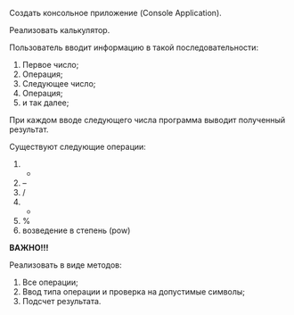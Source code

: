 Создать консольное приложение (Console Application). 

Реализовать калькулятор.

Пользователь вводит информацию в такой последовательности:

1. Первое число;
2. Операция;
3. Следующее число;
4. Операция;
5. и так далее;

При каждом вводе следующего числа программа выводит полученный результат.

Существуют следующие операции:

1. +
2. –
3. /
4. *
5. %
6. возведение в степень (pow)

**ВАЖНО!!!**

Реализовать в виде методов:

1. Все операции;
2. Ввод типа операции и проверка на допустимые символы;
3. Подсчет результата.
